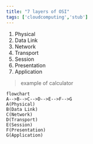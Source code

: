 ```yaml
---
title: "7 layers of OSI"
tags: ['cloudcomputing','stub']
---
```


1. Physical
2. Data Link
3. Network
4. Transport
5. Session
6. Presentation 
7. Application

> example of calculator

```mermaid
flowchart 
A-->B-->C-->D-->E-->F-->G
A(Physical)
B(Data Link)
C(Network)
D(Transport)
E(Session)
F(Presentation)
G(Application)
```
